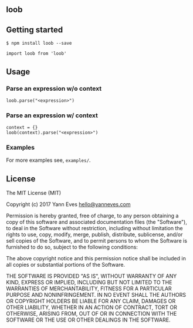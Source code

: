 loob
---

## Getting started
```
$ npm install loob --save
```

```
import loob from 'loob'
```

## Usage

### Parse an expression w/o context
```
loob.parse("<expression>")
```

### Parse an expression w/ context
```
context = {}
loob(context).parse("<expression>")
```

### Examples

For more examples see, `examples/`.

## License

The MIT License (MIT)

Copyright (c) 2017 Yann Eves <hello@yanneves.com>

Permission is hereby granted, free of charge, to any person obtaining a copy of this software and associated documentation files (the "Software"), to deal in the Software without restriction, including without limitation the rights to use, copy, modify, merge, publish, distribute, sublicense, and/or sell copies of the Software, and to permit persons to whom the Software is furnished to do so, subject to the following conditions:

The above copyright notice and this permission notice shall be included in all copies or substantial portions of the Software.

THE SOFTWARE IS PROVIDED "AS IS", WITHOUT WARRANTY OF ANY KIND, EXPRESS OR IMPLIED, INCLUDING BUT NOT LIMITED TO THE WARRANTIES OF MERCHANTABILITY, FITNESS FOR A PARTICULAR PURPOSE AND NONINFRINGEMENT. IN NO EVENT SHALL THE AUTHORS OR COPYRIGHT HOLDERS BE LIABLE FOR ANY CLAIM, DAMAGES OR OTHER LIABILITY, WHETHER IN AN ACTION OF CONTRACT, TORT OR OTHERWISE, ARISING FROM, OUT OF OR IN CONNECTION WITH THE SOFTWARE OR THE USE OR OTHER DEALINGS IN THE SOFTWARE.
